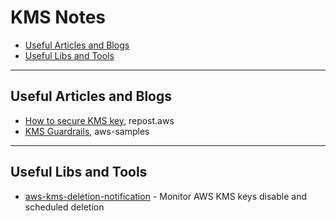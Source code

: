 # KMS Notes

- [Useful Articles and Blogs](#useful-articles-and-blogs)
- [Useful Libs and Tools](#useful-libs-and-tools)


---
## Useful Articles and Blogs

- [How to secure KMS key](https://repost.aws/knowledge-center/kms-prevent-access), repost.aws
- [KMS Guardrails](https://aws-samples.github.io/aws-iam-permissions-guardrails/guardrails/kms/guardrails.html), aws-samples

---
## Useful Libs and Tools

- [aws-kms-deletion-notification](https://github.com/aws-samples/aws-kms-deletion-notification) - Monitor AWS KMS keys disable and scheduled deletion
